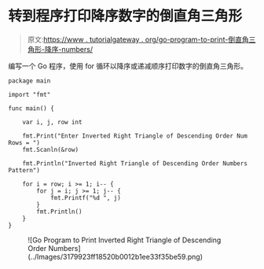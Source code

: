 # 转到程序打印降序数字的倒直角三角形

> 原文:[https://www . tutorialgateway . org/go-program-to-print-倒直角三角形-降序-numbers/](https://www.tutorialgateway.org/go-program-to-print-inverted-right-triangle-of-descending-order-numbers/)

编写一个 Go 程序，使用 for 循环以降序或递减顺序打印数字的倒直角三角形。

```
package main

import "fmt"

func main() {

	var i, j, row int

	fmt.Print("Enter Inverted Right Triangle of Descending Order Num Rows = ")
	fmt.Scanln(&row)

	fmt.Println("Inverted Right Triangle of Descending Order Numbers Pattern")

	for i = row; i >= 1; i-- {
		for j = i; j >= 1; j-- {
			fmt.Printf("%d ", j)
		}
		fmt.Println()
	}
}
```

<figure class="wp-block-image size-large">![Go Program to Print Inverted Right Triangle of Descending Order Numbers](../Images/3179923ff18520b0012b1ee33f35be59.png)</figure>